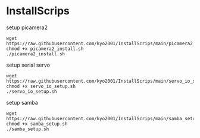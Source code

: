 # InstallScrips

setup picamera2  
```
wget https://raw.githubusercontent.com/kyo2001/InstallScrips/main/picamera2_install.sh  
chmod +x picamera2_install.sh  
./picamera2_install.sh  
```
  
setup serial servo  
```
wget https://raw.githubusercontent.com/kyo2001/InstallScrips/main/servo_io_setup.sh  
chmod +x servo_io_setup.sh  
./servo_io_setup.sh  
```
  
setup samba  
```
wget https://raw.githubusercontent.com/kyo2001/InstallScrips/main/samba_setup.sh  
chmod +x samba_setup.sh  
./samba_setup.sh  
```
